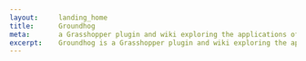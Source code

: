 ```yaml
---
layout:     landing_home
title:      Groundhog
meta:       a Grasshopper plugin and wiki exploring the applications of computational design in landscape architecture.
excerpt:    Groundhog is a Grasshopper plugin and wiki exploring the applications of computational design in landscape architecture.
---
```

